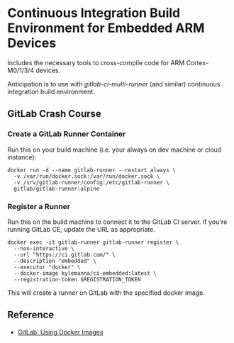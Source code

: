 # Continuous Integration Build Environment for Embedded ARM Devices

Includes the necessary tools to cross-compile code for ARM Cortex-M0/1/3/4 devices.

Anticipation is to use with *gitlab-ci-multi-runner* (and similar) continuous integration build environment.

## GitLab Crash Course

### Create a GitLab Runner Container

Run this on your build machine (i.e. your always on dev machine or cloud instance):

    docker run -d --name gitlab-runner --restart always \
      -v /var/run/docker.sock:/var/run/docker.sock \
      -v /srv/gitlab-runner/config:/etc/gitlab-runner \
      gitlab/gitlab-runner:alpine

### Register a Runner

Run this on the build machine to connect it to the GitLab CI server.  If you're running GitLab CE, update the URL as appropriate.

    docker exec -it gitlab-runner gitlab-runner register \
      --non-interactive \
      --url "https://ci.gitlab.com/" \
      --description "embedded" \
      --executor "docker" \
      --docker-image kylemanna/ci-embedded:latest \
      --registration-token $REGISTRATION_TOKEN


This will create a runner on GitLab with the specified docker image.

## Reference

* [GitLab: Using Docker Images](http://doc.gitlab.com/ci/docker/using_docker_images.html)
